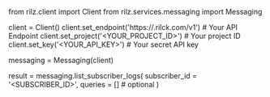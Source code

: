 from rilz.client import Client
from rilz.services.messaging import Messaging

client = Client()
client.set_endpoint('https://<REGION>.rilck.com/v1') # Your API Endpoint
client.set_project('<YOUR_PROJECT_ID>') # Your project ID
client.set_key('<YOUR_API_KEY>') # Your secret API key

messaging = Messaging(client)

result = messaging.list_subscriber_logs(
    subscriber_id = '<SUBSCRIBER_ID>',
    queries = [] # optional
)

